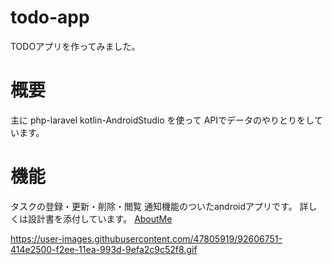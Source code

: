 # todo-app
TODOアプリを作ってみました。
# 概要
主に
php-laravel
kotlin-AndroidStudio
を使って
APIでデータのやりとりをしています。
# 機能
タスクの登録・更新・削除・閲覧
通知機能のついたandroidアプリです。
詳しくは設計書を添付しています。
[AboutMe](/todo-document/)

https://user-images.githubusercontent.com/47805919/92606751-414e2500-f2ee-11ea-993d-9efa2c9c52f8.gif
